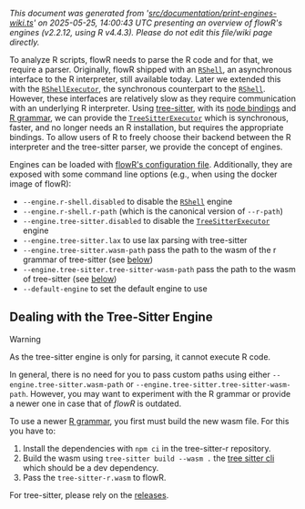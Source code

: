 _This document was generated from '[src/documentation/print-engines-wiki.ts](https://github.com/flowr-analysis/flowr/tree/main//src/documentation/print-engines-wiki.ts)' on 2025-05-25, 14:00:43 UTC presenting an overview of flowR's engines (v2.2.12, using R v4.4.3). Please do not edit this file/wiki page directly._

To analyze R scripts, flowR needs to parse the R code and for that, we require a parser.
Originally, flowR shipped with an [<code><span title="The RShell represents an interactive session with the R interpreter. You can configure it by RShellOptions .  At the moment we are using a live R session (and not networking etc.) to communicate with R easily, which allows us to install packages etc. However, this might and probably will change in the future (leaving this as a legacy mode :D)">RShell</span></code>](https://github.com/flowr-analysis/flowr/tree/main//src/r-bridge/shell.ts#L140), an asynchronous interface to the R interpreter, still available today.
Later we extended this with the [<code><span title="This is a synchronous alternative to the RShell . Please be aware that using this is expensive. Every request effectively causes a new initialization of the R interpreter.  With this class you can run(command) commands, that are potentially decorated with prerequisites . For compatibility, we provide parse(request) and rVersion() .">RShellExecutor</span></code>](https://github.com/flowr-analysis/flowr/tree/main//src/r-bridge/shell-executor.ts#L25), the synchronous counterpart to the [<code><span title="The RShell represents an interactive session with the R interpreter. You can configure it by RShellOptions .  At the moment we are using a live R session (and not networking etc.) to communicate with R easily, which allows us to install packages etc. However, this might and probably will change in the future (leaving this as a legacy mode :D)">RShell</span></code>](https://github.com/flowr-analysis/flowr/tree/main//src/r-bridge/shell.ts#L140).
However, these interfaces are relatively slow as they require communication with an underlying R interpreter. 
Using [tree-sitter](https://tree-sitter.github.io/tree-sitter/), with its [node bindings](https://github.com/tree-sitter/node-tree-sitter)
and [R grammar](https://github.com/r-lib/tree-sitter-r), we can provide the [<code><span title="Synchronous and (way) faster alternative to the RShell using tree-sitter.">TreeSitterExecutor</span></code>](https://github.com/flowr-analysis/flowr/tree/main//src/r-bridge/lang-4.x/tree-sitter/tree-sitter-executor.ts#L17) which
is synchronous, faster, and no longer needs an R installation, but requires the appropriate bindings.
To allow users of R to freely choose their backend between the R interpreter and the tree-sitter parser,
we provide the concept of engines. 

Engines can be loaded with [flowR's configuration file](https://github.com/flowr-analysis/flowr/wiki/Interface#configuring-flowr). Additionally, they
are exposed with some command line options (e.g., when using the docker image of flowR):

- <span title="Description (Command Line Argument): Disable the R shell engine">`--engine.r-shell.disabled`</span> to disable the [<code><span title="The RShell represents an interactive session with the R interpreter. You can configure it by RShellOptions .  At the moment we are using a live R session (and not networking etc.) to communicate with R easily, which allows us to install packages etc. However, this might and probably will change in the future (leaving this as a legacy mode :D)">RShell</span></code>](https://github.com/flowr-analysis/flowr/tree/main//src/r-bridge/shell.ts#L140) engine
- <span title="Description (Command Line Argument): The path to the R executable to use. Defaults to your PATH.">`--engine.r-shell.r-path`</span> (which is the canonical version of <span title="Description (Command Line Argument): The path to the R executable to use. Defaults to your PATH. This option is being phased out in favor of the engine configuration option &quot;engine.r-shell.r-path&quot;, which should be used instead.">`--r-path`</span>)
- <span title="Description (Command Line Argument): Disable the tree-sitter engine">`--engine.tree-sitter.disabled`</span> to disable the [<code><span title="Synchronous and (way) faster alternative to the RShell using tree-sitter.">TreeSitterExecutor</span></code>](https://github.com/flowr-analysis/flowr/tree/main//src/r-bridge/lang-4.x/tree-sitter/tree-sitter-executor.ts#L17) engine
- <span title="Description (Command Line Argument): Use the lax parser for parsing R code (allowing for syntax errors).">`--engine.tree-sitter.lax`</span> to use lax parsing with tree-sitter
- <span title="Description (Command Line Argument): The path to the tree-sitter-r WASM binary to use. Defaults to the one shipped with flowR.">`--engine.tree-sitter.wasm-path`</span> pass the path to the wasm of the r grammar of tree-sitter (see [below](#tree-sitter))
- <span title="Description (Command Line Argument): The path to the tree-sitter WASM binary to use. Defaults to the path specified by the tree-sitter package.">`--engine.tree-sitter.tree-sitter-wasm-path`</span> pass the path to the wasm of tree-sitter (see [below](#tree-sitter))
- <span title="Description (Command Line Argument): The default engine to use for interacting with R code. If this is undefined, an arbitrary engine from the specified list will be used.">`--default-engine`</span> to set the default engine to use

<a id="tree-sitter"></a>
## Dealing with the Tree-Sitter Engine


> [!WARNING]
> As the tree-sitter engine is only for parsing, it cannot execute R code.


In general, there is no need for you to pass custom paths using either 
<span title="Description (Command Line Argument): The path to the tree-sitter-r WASM binary to use. Defaults to the one shipped with flowR.">`--engine.tree-sitter.wasm-path`</span> or
<span title="Description (Command Line Argument): The path to the tree-sitter WASM binary to use. Defaults to the path specified by the tree-sitter package.">`--engine.tree-sitter.tree-sitter-wasm-path`</span>.
However, you may want to experiment with the R grammar or provide a newer
one in case that of _flowR_ is outdated. 

To use a newer [R grammar](https://github.com/r-lib/tree-sitter-r),
you first must build the new wasm file. For this you have to:

1. Install the dependencies with `npm ci` in the tree-sitter-r repository.
2. Build the wasm using `tree-sitter build --wasm .` the [tree sitter cli](https://github.com/tree-sitter/tree-sitter)
   which should be a dev dependency.
3. Pass the `tree-sitter-r.wasm` to flowR. 

For tree-sitter, please rely on the [releases](https://github.com/tree-sitter/tree-sitter/releases).


